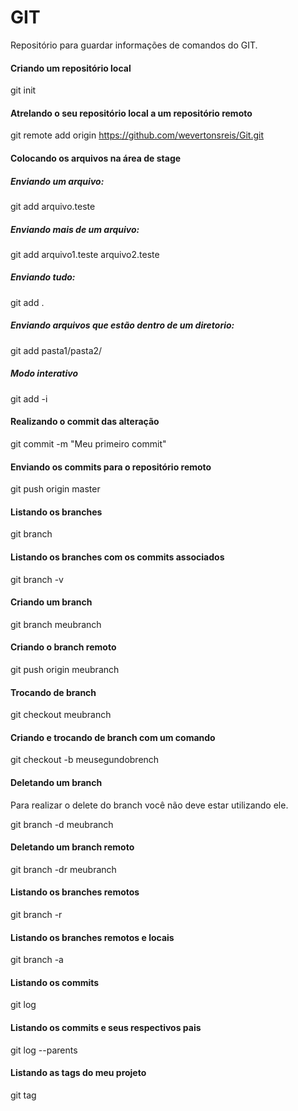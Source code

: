 # GIT
Repositório para guardar informações de comandos do GIT.

#### Criando um repositório local

git init

#### Atrelando o seu repositório local a um repositório remoto

git remote add origin https://github.com/wevertonsreis/Git.git

#### Colocando os arquivos na área de stage

##### Enviando um arquivo:
git add arquivo.teste

##### Enviando mais de um arquivo:
git add arquivo1.teste arquivo2.teste

##### Enviando tudo:
git add .

##### Enviando arquivos que estão dentro de um diretorio:
git add pasta1/pasta2/

##### Modo interativo
git add -i

#### Realizando o commit das alteração

git commit -m "Meu primeiro commit"

#### Enviando os commits para o repositório remoto

git push origin master

#### Listando os branches

git branch

#### Listando os branches com os commits associados

git branch -v 

#### Criando um branch

git branch meubranch 

#### Criando o branch remoto

git push origin meubranch

#### Trocando de branch

git checkout meubranch

#### Criando e trocando de branch com um comando

git checkout -b meusegundobrench 

#### Deletando um branch

Para realizar o delete do branch você não deve estar utilizando ele.

git branch -d meubranch

#### Deletando um branch remoto

git branch -dr meubranch

#### Listando os branches remotos

git branch -r

#### Listando os branches remotos e locais

git branch -a

#### Listando os commits

git log

#### Listando os commits e seus respectivos pais

git log --parents

#### Listando as tags do meu projeto

git tag
